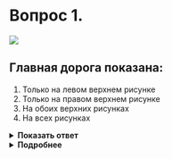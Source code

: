 # Вопрос 1.

![](https://s.drom.ru/i24227/pdd/tickets/2016/1542609012.jpg)

## Главная дорога показана:

1. Только на левом верхнем рисунке
2. Только на правом верхнем рисунке
3. На обоих верхних рисунках
4. На всех рисунках

<details>
<summary><b>Показать ответ</b></summary>
Правильный ответ: 3
</details>
<details>
<summary><b>Подробнее</b></summary>
На левом верхнем рисунке главная дорога обозначена знаком 5.1 «Автомагистраль». На правом верхнем рисунке - знаком 2.3.2 «Примыкание второстепенной дороги».
(«Дорожные знаки»)
</details>